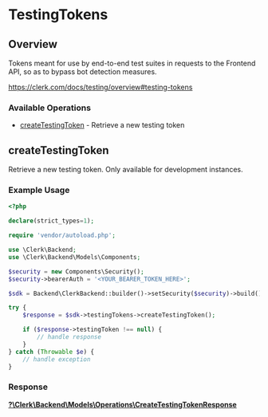 # TestingTokens


## Overview

Tokens meant for use by end-to-end test suites in requests to the Frontend API, so as to bypass bot detection measures.

<https://clerk.com/docs/testing/overview#testing-tokens>
### Available Operations

* [createTestingToken](#createtestingtoken) - Retrieve a new testing token

## createTestingToken

Retrieve a new testing token. Only available for development instances.

### Example Usage

```php
<?php

declare(strict_types=1);

require 'vendor/autoload.php';

use \Clerk\Backend;
use \Clerk\Backend\Models\Components;

$security = new Components\Security();
$security->bearerAuth = '<YOUR_BEARER_TOKEN_HERE>';

$sdk = Backend\ClerkBackend::builder()->setSecurity($security)->build();

try {
    $response = $sdk->testingTokens->createTestingToken();

    if ($response->testingToken !== null) {
        // handle response
    }
} catch (Throwable $e) {
    // handle exception
}
```


### Response

**[?\Clerk\Backend\Models\Operations\CreateTestingTokenResponse](../../Models/Operations/CreateTestingTokenResponse.md)**

